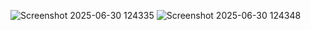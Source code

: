 ![Screenshot 2025-06-30 124335](https://github.com/user-attachments/assets/151e3e77-5199-4975-86de-978fd3c927d0)
![Screenshot 2025-06-30 124348](https://github.com/user-attachments/assets/a47aee55-91ef-4f8a-8863-2a4df7b4174a)


